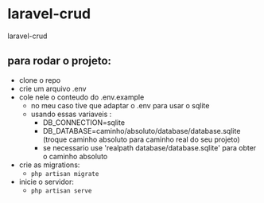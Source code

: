 # laravel-crud

laravel-crud

## para rodar o projeto:

-   clone o repo
-   crie um arquivo .env
-   cole nele o conteudo do .env.example
    -   no meu caso tive que adaptar o .env para usar o sqlite
    -   usando essas variaveis :
        -   DB_CONNECTION=sqlite
        -   DB_DATABASE=caminho/absoluto/database/database.sqlite (troque caminho absoluto para caminho real do seu projeto)
        -   se necessario use 'realpath database/database.sqlite' para obter o caminho absoluto
-   crie as migrations:
    -   `php artisan migrate`
-   inicie o servidor:
    -   `php artisan serve`
